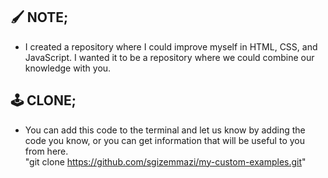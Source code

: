 ## 🖌️ NOTE;
- I created a repository where I could improve myself in HTML, CSS, and JavaScript. I wanted it to be a repository where we could combine our knowledge with you.

## 🕹️ CLONE;
- You can add this code to the terminal and let us know by adding the code you know, or you can get information that will be useful to you from here.  
"git clone https://github.com/sgizemmazi/my-custom-examples.git"

